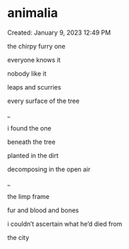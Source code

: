 # animalia

Created: January 9, 2023 12:49 PM

the chirpy furry one

everyone knows it

nobody like it

leaps and scurries

every surface of the tree

_

i found the one

beneath the tree

planted in the dirt

decomposing in the open air

_

the limp frame

fur and blood and bones

i couldn’t ascertain what he’d died from

the city
